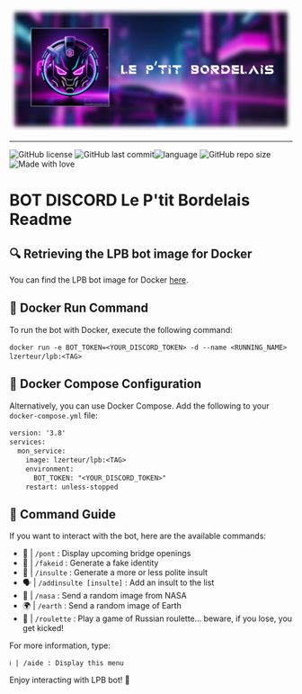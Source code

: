 ![banner](Assets/banner.png)

---

![GitHub license](https://img.shields.io/github/license/oneloutre/le-ptit-bordelais) ![GitHub last commit](https://img.shields.io/github/last-commit/oneloutre/le-ptit-bordelais)![language](https://img.shields.io/badge/language-python-blue) ![GitHub repo size](https://img.shields.io/github/repo-size/oneloutre/le-ptit-bordelais) ![Made with love](https://img.shields.io/badge/%E2%9D%A4%EF%B8%8F_Made_with-love-red) 

# BOT DISCORD Le P'tit Bordelais Readme

## 🔍 Retrieving the LPB bot image for Docker
You can find the LPB bot image for Docker [here](https://hub.docker.com/r/lzerteur/lpb).

## 🐳 Docker Run Command
To run the bot with Docker, execute the following command:
```
docker run -e BOT_TOKEN=<YOUR_DISCORD_TOKEN> -d --name <RUNNING_NAME> lzerteur/lpb:<TAG>
```

## 🐳 Docker Compose Configuration
Alternatively, you can use Docker Compose. Add the following to your `docker-compose.yml` file:
```
version: '3.8'
services:
  mon_service:
    image: lzerteur/lpb:<TAG>
    environment:
      BOT_TOKEN: "<YOUR_DISCORD_TOKEN>"
    restart: unless-stopped
```

## 💬 Command Guide
If you want to interact with the bot, here are the available commands:

- 🌉 | `/pont` : Display upcoming bridge openings
- 👤 | `/fakeid` : Generate a fake identity
- 🤬 | `/insulte` : Generate a more or less polite insult
- 🗣️ | `/addinsulte [insulte]` : Add an insult to the list
- 🚀 | `/nasa` : Send a random image from NASA
- 🌍 | `/earth` : Send a random image of Earth
- 🔫 | `/roulette` : Play a game of Russian roulette... beware, if you lose, you get kicked!

For more information, type:
```
ℹ️ | /aide : Display this menu
```

Enjoy interacting with LPB bot! 🤖
